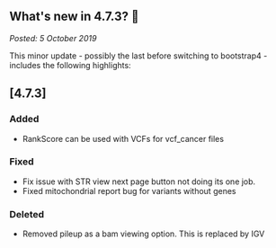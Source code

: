 ## What's new in 4.7.3? 🍁

_Posted: 5 October 2019_

This minor update - possibly the last before switching to bootstrap4 - includes the following highlights:

## [4.7.3]

### Added
- RankScore can be used with VCFs for vcf_cancer files

### Fixed
- Fix issue with STR view next page button not doing its one job.
- Fixed mitochondrial report bug for variants without genes

### Deleted
- Removed pileup as a bam viewing option. This is replaced by IGV
